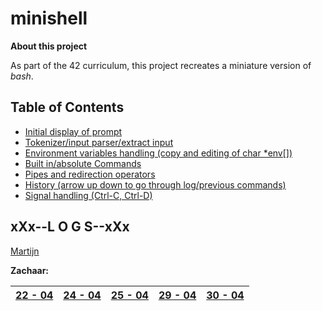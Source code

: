 # minishell
**About this project**

As part of the 42 curriculum, this project recreates a miniature version of *bash*. 

## Table of Contents
 - [Initial display of prompt](./docs/general/roadmap/display_prompt.md)
 - [Tokenizer/input parser/extract input](./docs/general/roadmap/tokenizer.md)
 - [Environment variables handling (copy and editing of char *env[])](./docs/general/roadmap/environment_variables.md)
 - [Built in/absolute Commands](./docs/general/roadmap/built_in_commands.md)
 - [Pipes and redirection operators](./docs/general/roadmap/pipes_and_redirection.md)
 - [History (arrow up down to go through log/previous commands)](./docs/general/roadmap/history.md)
 - [Signal handling (Ctrl-C, Ctrl-D)](./docs/general/roadmap/signal_handling.md)

## xXx--L O G S--xXx

[Martijn](./docs/martijn_notes.txt)

**Zachaar:**

| [22 - 04](./docs/zachaar/daily_logs/22_04.md) | [24 - 04](./docs/zachaar/daily_logs/24_04.md) | [25 - 04](./docs/zachaar/daily_logs/25_04.md) | [29 - 04](./docs/zachaar/daily_logs/29_04.md) | [30 - 04](./docs/zachaar/daily_logs/30_04.md)
|--|--|--|--|--|
